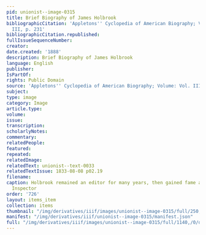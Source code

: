 ```yaml
---
pid: unionist--image-0315
title: Brief Biography of James Holbrook
bibliographicCitation: 'Appletons'' Cyclopedia of American Biography; Volume: Vol.
  III, p. 231'
bibliographicCitation.republished: 
fullIssueSequenceNumber: 
creator: 
date.created: '1888'
description: Brief Biography of James Holbrook
language: English
publisher: 
IsPartOf: 
rights: Public Domain
source: 'Appletons'' Cyclopedia of American Biography; Volume: Vol. III, p. 231'
subject: 
type: image
category: Image
article.type: 
volume: 
issue: 
transcription: 
scholarlyNotes: 
commentary: 
relatedPeople: 
featured: 
repeated: 
relatedImage: 
relatedText: unionist--text-0033
relatedTextIssue: 1833-08-08 p02.19
filename: 
caption: Holbrook remained an editor for many years, then gained fame as a U.S. Postal
  Inspector
order: '726'
layout: items_item
collection: items
thumbnail: "/img/derivatives/iiif/images/unionist--image-0315/full/250,/0/default.jpg"
manifest: "/img/derivatives/iiif/unionist--image-0315/manifest.json"
full: "/img/derivatives/iiif/images/unionist--image-0315/full/1140,/0/default.jpg"
---
```

